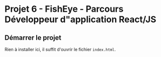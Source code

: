# Projet 6 - FishEye - Parcours Développeur d"application React/JS

## Démarrer le projet

Rien à installer ici, il suffit d'ouvrir le fichier `index.html`.

